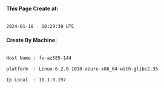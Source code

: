 
   
#### This Page Create at:

```bash

2024-01-18 - 10:29:30 UTC

```

#### Create By Machine:

```bash

Host Name : fv-az585-144

platform  : Linux-6.2.0-1018-azure-x86_64-with-glibc2.35

Ip Local  : 10.1.0.197

```

